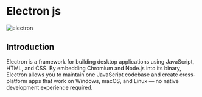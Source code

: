 # Electron js

![electron](https://miro.medium.com/max/1400/1*pLdF3eiHQvT52YCnFtYiew.png)

## Introduction

Electron is a framework for building desktop applications using JavaScript, HTML, and CSS. By embedding Chromium and Node.js into its binary, Electron allows you to maintain one JavaScript codebase and create cross-platform apps that work on Windows, macOS, and Linux — no native development experience required.
